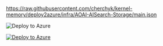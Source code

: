 https://raw.githubusercontent.com/cherchyk/kernel-memory/deploy2azure/infra/AOAI-AISearch-Storage/main.json

![Deploy to Azure](https://aka.ms/deploytoazurebutton)

[![Deploy to Azure](https://aka.ms/deploytoazurebutton)](https://portal.azure.com/#create/Microsoft.Template/uri/https%3A%2F%2Fraw.githubusercontent.com%2Fcherchyk%2Fkernel-memory%2Fdeploy2azure%2Finfra%2FAOAI-AISearch-Storage%2Fmain.json)
